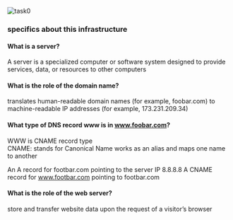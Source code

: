 ![task0](https://i.postimg.cc/pX5jYbgB/0-simple-web-stack.png  "simple_web_stack")
### specifics about this infrastructure

#### What is a server?
A server is a specialized computer or software system designed to provide services, data, or resources to other computers

#### What is the role of the domain name?

translates human-readable domain names (for example, foobar.com) to machine-readable IP addresses (for example, 173.231.209.34)

#### What type of DNS record www is in www.foobar.com?

WWW is CNAME record type  
CNAME: stands for Canonical Name
works as an alias and maps one name to another

An A record for footbar.com pointing to the server IP 8.8.8.8
A CNAME record for www.footbar.com pointing to footbar.com

#### What is the role of the web server?
store and transfer website data upon the request of a visitor’s browser

####


